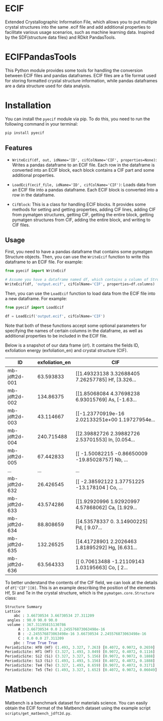# ECIF
Extended Crystallographic Information File, which allows you to put multiple crystal structures into the same .ecif file and add additional properties to facilitate various usage scenarios, such as machine learning data. Inspired by the SDF(structure data files) and RDkit PandasTools.

# ECIFPandasTools

This Python module provides some tools for handling the conversion between ECIF files and pandas dataframes. ECIF files are a file format used for storing formatted crystal structure information, while pandas dataframes are a data structure used for data analysis.

# Installation

You can install the `pyecif` module via pip. To do this, you need to run the following command in your terminal:

```bash
pip install pyecif
```


## Features

- `WriteEcif(df, out, idName='ID', cifColName='CIF', properties=None)`: Writes a pandas dataframe to an ECIF file. Each row in the dataframe is converted into an ECIF block, each block contains a CIF part and some additional properties.

- `LoadEcif(ecif_file, idName='ID', cifColName='CIF')`: Loads data from an ECIF file into a pandas dataframe. Each ECIF block is converted into a row in the dataframe.

- `CifBlock`: This is a class for handling ECIF blocks. It provides some methods for setting and getting properties, adding CIF lines, adding CIF from pymatgen structures, getting CIF, getting the entire block, getting pymatgen structures from CIF, adding the entire block, and writing to CIF files.

## Usage

First, you need to have a pandas dataframe that contains some pymatgen Structure objects. Then, you can use the `WriteEcif` function to write this dataframe to an ECIF file. For example:

```python
from pyecif import WriteEcif

# Assume you have a dataframe named df, which contains a column of Structure objects named 'CIF'
WriteEcif(df, 'output.ecif', cifColName='CIF', properties=df.columns)
```

Then, you can use the `LoadEcif` function to load data from the ECIF file into a new dataframe. For example:

```python
from pyecif import LoadEcif

df = LoadEcif('output.ecif', cifColName='CIF')
```

Note that both of these functions accept some optional parameters for specifying the names of certain columns in the dataframe, as well as additional properties to be included in the ECIF file.

Below is a snapshot of our data frame (`df`). It contains the fields ID, exfoliation energy (exfoliation_en) and crystal structure (CIF).

| ID | exfoliation_en | CIF |
| --- | --- | --- |
| mb-jdft2d-001 | 63.593833 | [[1.49323138 3.32688405 7.26257785] Hf, [3.326... |
| mb-jdft2d-002 | 134.86375 | [[1.85068084 4.37698238 6.93015769] As, [-1.63... |
| mb-jdft2d-003 | 43.114667 | [[-1.23770919e-16  2.02133251e+00  1.19727954e... |
| mb-jdft2d-004 | 240.715488 | [[2.39882726 2.39882726 2.53701553] In, [0.054... |
| mb-jdft2d-005 | 67.442833 | [[ -1.50082215  -0.86650009 -19.85028757] Nb, ... |
| ... | ... | ... |
| mb-jdft2d-632 | 26.426545 | [[ -2.38592122   1.37751225 -13.178104  ] Co, ... |
| mb-jdft2d-633 | 43.574286 | [[1.92920996 1.92920997 4.57868062] Ca, [1.929... |
| mb-jdft2d-634 | 88.808659 | [[4.53578337 0.         3.14900225] Pd, [ 9.07... |
| mb-jdft2d-635 | 132.26525 | [[4.41728901 2.2026463  1.81895292] Hg, [6.631... |
| mb-jdft2d-636 | 63.564333 | [[ 0.70613488 -1.21109143  1.03195663] Co, [ 2... |


To better understand the contents of the CIF field, we can look at the details of `df['CIF'][0]`. This is an example describing the position of the elements Hf, Si and Te in the crystal structure, which is the `pymatgen.core.Structure` class:

```python
Structure Summary
Lattice
    abc : 3.66730534 3.66730534 27.311209
 angles : 90.0 90.0 90.0
 volume : 367.31195815130786
      A : 3.66730534 0.0 2.245576873063498e-16
      B : -2.245576873063498e-16 3.66730534 2.245576873063498e-16
      C : 0.0 0.0 27.311209
    pbc : True True True
PeriodicSite: Hf0 (Hf) (1.493, 3.327, 7.263) [0.4072, 0.9072, 0.2659]
PeriodicSite: Hf1 (Hf) (3.327, 1.493, 3.049) [0.9072, 0.4072, 0.1116]
PeriodicSite: Si2 (Si) (3.327, 3.327, 5.156) [0.9072, 0.9072, 0.1888]
PeriodicSite: Si3 (Si) (1.493, 1.493, 5.156) [0.4072, 0.4072, 0.1888]
PeriodicSite: Te4 (Te) (3.327, 1.493, 8.659) [0.9072, 0.4072, 0.3171]
PeriodicSite: Te5 (Te) (1.493, 3.327, 1.652) [0.4072, 0.9072, 0.06049]
```

# Matbench

Matbench is a benchmark dataset for materials science. You can easily obtain the ECIF format of the Matbench dataset using the example script `scripts/get_matbench_jdft2d.py`.
